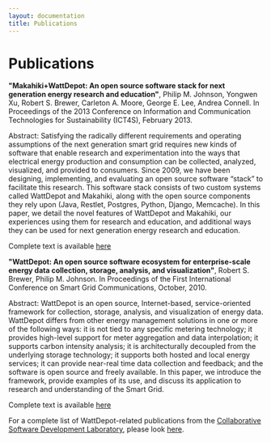 ```yaml
---
layout: documentation
title: Publications
---
```

# Publications

**"Makahiki+WattDepot: An open source software stack for next generation energy research and education"**,
Philip M. Johnson, Yongwen Xu, Robert S. Brewer, Carleton A. Moore, George E. Lee, Andrea Connell. In
Proceedings of the 2013 Conference on Information and Communication Technologies for Sustainability (ICT4S), February 2013.

Abstract: Satisfying the radically different requirements and operating assumptions of the next generation smart grid requires new kinds of software that enable research and experimentation into the ways that electrical energy production and consumption can be collected, analyzed, visualized, and provided to consumers. Since 2009, we have been designing, implementing, and evaluating an open source software “stack” to facilitate this research. This software stack consists of two custom systems called WattDepot and Makahiki, along with the open source components they rely upon (Java, Restlet, Postgres, Python, Django, Memcache). In this paper, we detail the novel features of WattDepot and Makahiki, our experiences using them for research and education, and additional ways they can be used for next generation energy research and education.

Complete text is available [here](https://csdl-techreports.googlecode.com/svn/trunk/techreports/2012/12-06/12-06.pdf)

**"WattDepot: An open source software ecosystem for enterprise-scale energy data collection, storage, analysis, and visualization"**, Robert S. Brewer, Philip M. Johnson. 
In Proceedings of the First International Conference on Smart Grid Communications, October, 2010.

Abstract: WattDepot is an open source, Internet-based, service-oriented framework for collection, storage, analysis, and visualization of energy data. WattDepot differs from other energy management solutions in one or more of the following ways: it is not tied to any specific metering technology; it provides high-level support for meter aggregation and data interpolation; it supports carbon intensity analysis; it is architecturally decoupled from the underlying storage technology; it supports both hosted and local energy services; it can provide near-real time data collection and feedback; and the software is open source and freely available. In this paper, we introduce the framework, provide examples of its use, and discuss its application to research and understanding of the Smart Grid.

Complete text is available [here](https://csdl-techreports.googlecode.com/svn/trunk/techreports/2010/10-05/10-05.pdf)

For a complete list of WattDepot-related publications from the [Collaborative Software Development Laboratory](http://csdl.ics.hawaii.edu), please look [here](http://www.citeulike.org/group/3370/tag/wattdepot).

